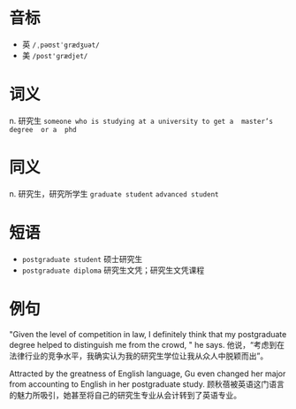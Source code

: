 # 音标

- 英 `/ˌpəʊstˈgrædʒuət/`
- 美 `/post'ɡrædjet/`

# 词义

n. 研究生
`someone who is studying at a university to get a  master’s degree  or a  phd `

# 同义

n. 研究生，研究所学生
`graduate student` `advanced student`

# 短语

- `postgraduate student` 硕士研究生
- `postgraduate diploma` 研究生文凭；研究生文凭课程

# 例句

"Given the level of competition in law, I definitely think that my postgraduate degree helped to distinguish me from the crowd, " he says.
他说，“考虑到在法律行业的竞争水平，我确实认为我的研究生学位让我从众人中脱颖而出”。

Attracted by the greatness of English language, Gu even changed her major from accounting to English in her postgraduate study.
顾秋蓓被英语这门语言的魅力所吸引，她甚至将自己的研究生专业从会计转到了英语专业。


